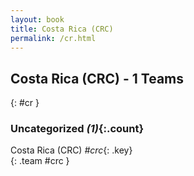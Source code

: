 ```yaml
---
layout: book
title: Costa Rica (CRC)
permalink: /cr.html
---
```


## Costa Rica (CRC) - 1 Teams
{: #cr }









### Uncategorized _(1)_{:.count}

Costa Rica  (CRC)  _#crc_{: .key} <br>
{: .team #crc }


 
